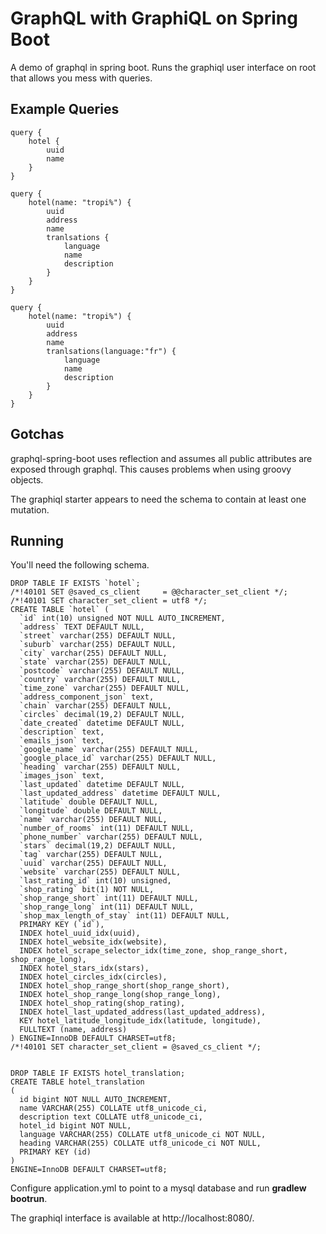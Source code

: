 GraphQL with GraphiQL on Spring Boot
====================================

A demo of graphql in spring boot. Runs the graphiql user interface on root that allows you mess with queries.

Example Queries
---------------

```
query {
    hotel {
        uuid
	    name
	}
}
```

```
query {
    hotel(name: "tropi%") {
        uuid
        address
	    name
        tranlsations {
            language
            name
            description
        }
	}
}
```

```
query {
    hotel(name: "tropi%") {
        uuid
        address
	    name
        tranlsations(language:"fr") {
            language
            name
            description
        }
	}
}
```

Gotchas
-------

graphql-spring-boot uses reflection and assumes all public attributes are exposed through graphql. This causes problems when using groovy objects.

The graphiql starter appears to need the schema to contain at least one mutation.

Running
-------

You'll need the following schema.

```
DROP TABLE IF EXISTS `hotel`;
/*!40101 SET @saved_cs_client     = @@character_set_client */;
/*!40101 SET character_set_client = utf8 */;
CREATE TABLE `hotel` (
  `id` int(10) unsigned NOT NULL AUTO_INCREMENT,
  `address` TEXT DEFAULT NULL,
  `street` varchar(255) DEFAULT NULL,
  `suburb` varchar(255) DEFAULT NULL,
  `city` varchar(255) DEFAULT NULL,
  `state` varchar(255) DEFAULT NULL,
  `postcode` varchar(255) DEFAULT NULL,
  `country` varchar(255) DEFAULT NULL,
  `time_zone` varchar(255) DEFAULT NULL,
  `address_component_json` text,
  `chain` varchar(255) DEFAULT NULL,
  `circles` decimal(19,2) DEFAULT NULL,
  `date_created` datetime DEFAULT NULL,
  `description` text,
  `emails_json` text,
  `google_name` varchar(255) DEFAULT NULL,
  `google_place_id` varchar(255) DEFAULT NULL,
  `heading` varchar(255) DEFAULT NULL,
  `images_json` text,
  `last_updated` datetime DEFAULT NULL,
  `last_updated_address` datetime DEFAULT NULL,
  `latitude` double DEFAULT NULL,
  `longitude` double DEFAULT NULL,
  `name` varchar(255) DEFAULT NULL,
  `number_of_rooms` int(11) DEFAULT NULL,
  `phone_number` varchar(255) DEFAULT NULL,
  `stars` decimal(19,2) DEFAULT NULL,
  `tag` varchar(255) DEFAULT NULL,
  `uuid` varchar(255) DEFAULT NULL,
  `website` varchar(255) DEFAULT NULL,
  `last_rating_id` int(10) unsigned,
  `shop_rating` bit(1) NOT NULL,
  `shop_range_short` int(11) DEFAULT NULL,
  `shop_range_long` int(11) DEFAULT NULL,
  `shop_max_length_of_stay` int(11) DEFAULT NULL,
  PRIMARY KEY (`id`),
  INDEX hotel_uuid_idx(uuid),
  INDEX hotel_website_idx(website),
  INDEX hotel_scrape_selector_idx(time_zone, shop_range_short, shop_range_long),
  INDEX hotel_stars_idx(stars),
  INDEX hotel_circles_idx(circles),
  INDEX hotel_shop_range_short(shop_range_short),
  INDEX hotel_shop_range_long(shop_range_long),
  INDEX hotel_shop_rating(shop_rating),
  INDEX hotel_last_updated_address(last_updated_address),
  KEY hotel_latitude_longitude_idx(latitude, longitude),
  FULLTEXT (name, address)
) ENGINE=InnoDB DEFAULT CHARSET=utf8;
/*!40101 SET character_set_client = @saved_cs_client */;


DROP TABLE IF EXISTS hotel_translation;
CREATE TABLE hotel_translation
(
  id bigint NOT NULL AUTO_INCREMENT,
  name VARCHAR(255) COLLATE utf8_unicode_ci,
  description text COLLATE utf8_unicode_ci,
  hotel_id bigint NOT NULL,
  language VARCHAR(255) COLLATE utf8_unicode_ci NOT NULL,
  heading VARCHAR(255) COLLATE utf8_unicode_ci NOT NULL,
  PRIMARY KEY (id)
)
ENGINE=InnoDB DEFAULT CHARSET=utf8;
```

Configure application.yml to point to a mysql database and run **gradlew bootrun**.

The graphiql interface is available at http://localhost:8080/.

